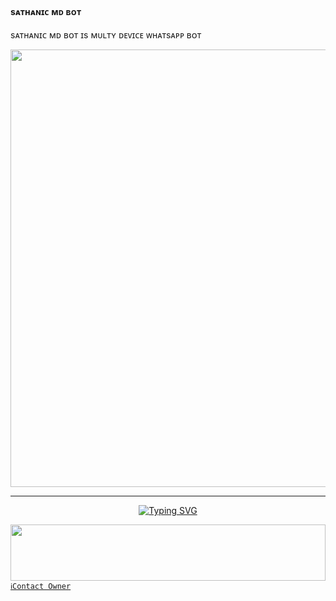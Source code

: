 ####    sᴀᴛʜᴀɴɪᴄ ᴍᴅ ʙᴏᴛ    ###
sᴀᴛʜᴀɴɪᴄ ᴍᴅ ʙᴏᴛ  ɪs ᴍᴜʟᴛʏ ᴅᴇᴠɪᴄᴇ ᴡʜᴀᴛsᴀᴘᴘ ʙᴏᴛ 

<p align="center">
<a href="https://github.com/Sathanic666">
    <img src="https://ik.imagekit.io/eypz/1728213088407_EFJZ4fMXy.png"  width="700px">
</a>
<hr>

<p align="center">
<a href="https://git.io/typing-svg"><img src="https://readme-typing-svg.demolab.com?font=Fira+Code&weight=700&size=20&pause=1000&color=5513F7&width=435&lines=SATHANIC+MD+BASED+ON+MALOOTY" alt="Typing SVG" /></a>
</p>

<img src="https://i.imgur.com/dBaSKWF.gif" height="90" width="100%">[`ℹ️Contact Owner`](https://wa.me/919778158839)
